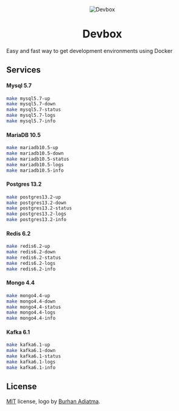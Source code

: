 <p align="center">
  <img alt="Devbox" src="https://raw.githubusercontent.com/joubertredrat/devbox/master/cube-11.png" />
</p>
<h1 align="center">Devbox</h1>

Easy and fast way to get development environments using Docker

## Services

#### Mysql 5.7

```bash
make mysql5.7-up
make mysql5.7-down
make mysql5.7-status
make mysql5.7-logs
make mysql5.7-info
```

#### MariaDB 10.5

```bash
make mariadb10.5-up
make mariadb10.5-down
make mariadb10.5-status
make mariadb10.5-logs
make mariadb10.5-info
```

#### Postgres 13.2

```bash
make postgres13.2-up
make postgres13.2-down
make postgres13.2-status
make postgres13.2-logs
make postgres13.2-info
```

#### Redis 6.2

```bash
make redis6.2-up
make redis6.2-down
make redis6.2-status
make redis6.2-logs
make redis6.2-info
```

#### Mongo 4.4

```bash
make mongo4.4-up
make mongo4.4-down
make mongo4.4-status
make mongo4.4-logs
make mongo4.4-info
```
#### Kafka 6.1

```bash
make kafka6.1-up
make kafka6.1-down
make kafka6.1-status
make kafka6.1-logs
make kafka6.1-info
```

## License
[MIT](/license) license, logo by [Burhan Adiatma](https://www.vecteezy.com/members/gembuls).
